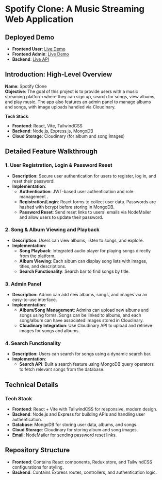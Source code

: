 # Spotify Clone: A Music Streaming Web Application

## Deployed Demo
- **Frontend User**: [Live Demo](https://spotifyn.netlify.app)
- **Frontend Admin**: [Live Demo](https://spotify-admin.netlify.app)
- **Backend**: [Live API](https://spotify-1-fgy2.onrender.com)

## Introduction: High-Level Overview

**Name**: Spotify Clone  
**Objective**: The goal of this project is to provide users with a music streaming platform where they can sign up, search for songs, view albums, and play music. The app also features an admin panel to manage albums and songs, with image uploads handled via Cloudinary.  

**Tech Stack**:
- **Frontend**: React, Vite, TailwindCSS
- **Backend**: Node.js, Express.js, MongoDB
- **Cloud Storage**: Cloudinary (for album and song images)

## Detailed Feature Walkthrough

### 1. User Registration, Login & Password Reset
- **Description**: Secure user authentication for users to register, log in, and reset their password.
- **Implementation**:
  - **Authentication**: JWT-based user authentication and role management .
  - **Registration/Login**: React forms to collect user data. Passwords are hashed with bcrypt before storing in MongoDB.
  - **Password Reset**: Send reset links to users' emails via NodeMailer and allow users to update their password.
  
### 2. Song & Album Viewing and Playback
- **Description**: Users can view albums, listen to songs, and explore.
- **Implementation**:
  - **Song Playback**: Integrated audio player for playing songs directly from the platform.
  - **Album Viewing**: Each album can display song lists with images, titles, and descriptions.
  - **Search Functionality**: Search bar to find songs  by title.

### 3. Admin Panel
- **Description**: Admin  can add new albums, songs, and images via an easy-to-use interface.
- **Implementation**:
  - **Album/Song Management**: Admins can upload new albums and songs using forms. Songs can be linked to albums, and each song/album can have associated images stored in Cloudinary.
  - **Cloudinary Integration**: Use Cloudinary API to upload and retrieve images for songs and albums.
  
### 4. Search Functionality
- **Description**: Users can search for  songs using a dynamic search bar.
- **Implementation**:
  - **Search API**: Built a search feature using MongoDB query operators to fetch relevant songs  from the database.
  
## Technical Details

### Tech Stack
- **Frontend**: React + Vite with TailwindCSS for responsive, modern design.
- **Backend**: Node.js and Express for building APIs and handling user authentication.
- **Database**: MongoDB for storing user data, albums, and songs.
- **Cloud Storage**: Cloudinary for storing album and song images.
- **Email**: NodeMailer for sending password reset links.

## Repository Structure
- **Frontend**: Contains React components, Redux store, and TailwindCSS configurations for styling.
- **Backend**: Contains Express routes, controllers, and authentication logic.
